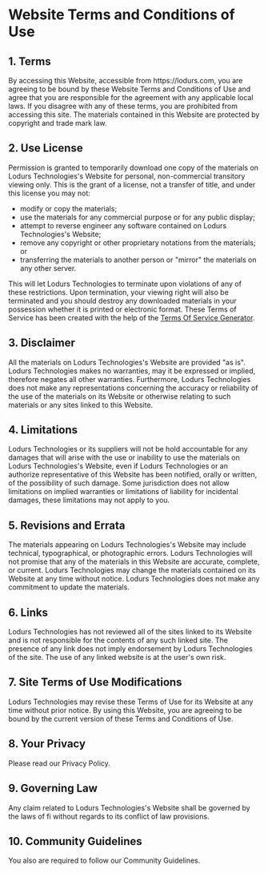 <h1>Website Terms and Conditions of Use</h1>

<h2>1. Terms</h2>

<p>By accessing this Website, accessible from https://lodurs.com, you are agreeing to be bound by these Website Terms and Conditions of Use and agree that you are responsible for the agreement with any applicable local laws. If you disagree with any of these terms, you are prohibited from accessing this site. The materials contained in this Website are protected by copyright and trade mark law.</p>

<h2>2. Use License</h2>

<p>Permission is granted to temporarily download one copy of the materials on Lodurs Technologies's Website for personal, non-commercial transitory viewing only. This is the grant of a license, not a transfer of title, and under this license you may not:</p>

<ul>
    <li>modify or copy the materials;</li>
    <li>use the materials for any commercial purpose or for any public display;</li>
    <li>attempt to reverse engineer any software contained on Lodurs Technologies's Website;</li>
    <li>remove any copyright or other proprietary notations from the materials; or</li>
    <li>transferring the materials to another person or "mirror" the materials on any other server.</li>
</ul>

<p>This will let Lodurs Technologies to terminate upon violations of any of these restrictions. Upon termination, your viewing right will also be terminated and you should destroy any downloaded materials in your possession whether it is printed or electronic format. These Terms of Service has been created with the help of the <a href="https://www.termsfeed.com/terms-service-generator/">Terms Of Service Generator</a>.</p>

<h2>3. Disclaimer</h2>

<p>All the materials on Lodurs Technologies's Website are provided "as is". Lodurs Technologies makes no warranties, may it be expressed or implied, therefore negates all other warranties. Furthermore, Lodurs Technologies does not make any representations concerning the accuracy or reliability of the use of the materials on its Website or otherwise relating to such materials or any sites linked to this Website.</p>

<h2>4. Limitations</h2>

<p>Lodurs Technologies or its suppliers will not be hold accountable for any damages that will arise with the use or inability to use the materials on Lodurs Technologies's Website, even if Lodurs Technologies or an authorize representative of this Website has been notified, orally or written, of the possibility of such damage. Some jurisdiction does not allow limitations on implied warranties or limitations of liability for incidental damages, these limitations may not apply to you.</p>

<h2>5. Revisions and Errata</h2>

<p>The materials appearing on Lodurs Technologies's Website may include technical, typographical, or photographic errors. Lodurs Technologies will not promise that any of the materials in this Website are accurate, complete, or current. Lodurs Technologies may change the materials contained on its Website at any time without notice. Lodurs Technologies does not make any commitment to update the materials.</p>

<h2>6. Links</h2>

<p>Lodurs Technologies has not reviewed all of the sites linked to its Website and is not responsible for the contents of any such linked site. The presence of any link does not imply endorsement by Lodurs Technologies of the site. The use of any linked website is at the user's own risk.</p>

<h2>7. Site Terms of Use Modifications</h2>

<p>Lodurs Technologies may revise these Terms of Use for its Website at any time without prior notice. By using this Website, you are agreeing to be bound by the current version of these Terms and Conditions of Use.</p>

<h2>8. Your Privacy</h2>

<p>Please read our Privacy Policy.</p>

<h2>9. Governing Law</h2>

<p>Any claim related to Lodurs Technologies's Website shall be governed by the laws of fi without regards to its conflict of law provisions.</p>

<h2>10. Community Guidelines</h2>

<p> You also are required to follow our Community Guidelines. </p>
